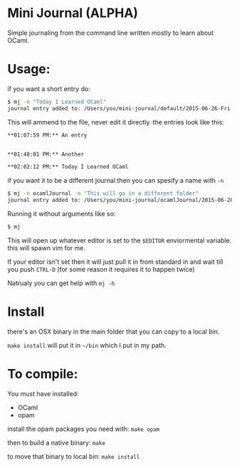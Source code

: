 # Mini Journal (ALPHA)

Simple journaling from the command line written mostly to learn about OCaml.

# Usage:

if you want a short entry do:

```sh
$ mj -m "Today I Learned OCaml"
journal entry added to: /Users/you/mini-journal/default/2015-06-26-Fri.md
```

This will ammend to the file, never edit it directly. the entries look like this:

```md
**01:07:59 PM:** An entry


**01:48:01 PM:** Another

**02:02:12 PM:** Today I Learned OCaml
```


if you want it to be a different journal then you can spesify a name with `-n`

```sh
$ mj -n ocamlJournal -m "This will go in a different folder"
journal entry added to: /Users/you/mini-journal/ocamlJournal/2015-06-26-Fri.md
```

Running it without arguments like so:

```sh
$ mj
```

This will open up whatever editor is set to the `$EDITOR` enviormental variable. this will spawn vim for me.

If your editor isn't set then it will just pull it in from standard in and wait till you push `CTRL-D` (for some reason it requires it to happen twice)

Natrualy you can get help with `mj -h`

# Install 

there's an OSX binary in the main folder that you can copy to a local bin.

`make install` will put it in `~/bin` which I put in my path.

# To compile:

You must have installed:

- OCaml
- opam

install the opam packages you need with: `make opam`

then to build a native binary: `make`

to move that binary to local bin: `make install`

